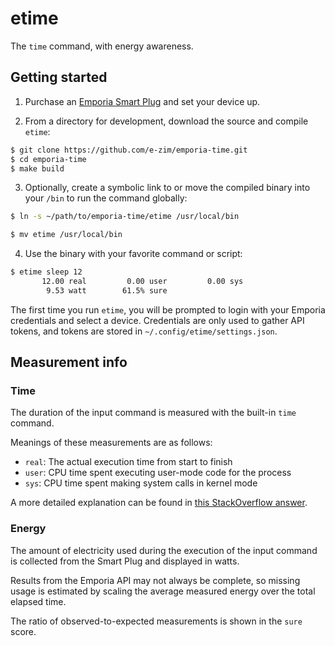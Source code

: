 # etime

The `time` command, with energy awareness.

## Getting started

1. Purchase an [Emporia Smart Plug][plug] and set your device up.

2. From a directory for development, download the source and compile `etime`:

```sh
$ git clone https://github.com/e-zim/emporia-time.git
$ cd emporia-time
$ make build
```

3. Optionally, create a symbolic link to or move the compiled binary into your
`/bin` to run the command globally:

```sh
$ ln -s ~/path/to/emporia-time/etime /usr/local/bin

$ mv etime /usr/local/bin
```

4. Use the binary with your favorite command or script:

```sh
$ etime sleep 12
       12.00 real         0.00 user         0.00 sys
        9.53 watt        61.5% sure
```

The first time you run `etime`, you will be prompted to login with your
Emporia credentials and select a device. Credentials are only used to gather
API tokens, and tokens are stored in `~/.config/etime/settings.json`.

## Measurement info

### Time

The duration of the input command is measured with the built-in `time` command.

Meanings of these measurements are as follows:

- `real`: The actual execution time from start to finish
- `user`: CPU time spent executing user-mode code for the process
- `sys`: CPU time spent making system calls in kernel mode

A more detailed explanation can be found in [this StackOverflow answer][time].

### Energy

The amount of electricity used during the execution of the input command is
collected from the Smart Plug and displayed in watts.

Results from the Emporia API may not always be complete, so missing usage is
estimated by scaling the average measured energy over the total elapsed time.

The ratio of observed-to-expected measurements is shown in the `sure` score.

<!-- links -->
[plug]: https://www.emporiaenergy.com/emporia-smart-plug
[dashboard]: https://web.emporiaenergy.com/#/home
[time]: https://stackoverflow.com/a/556411
